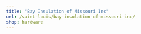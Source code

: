 ```yaml
---
title: "Bay Insulation of Missouri Inc"
url: /saint-louis/bay-insulation-of-missouri-inc/
shop: hardware
---
```

